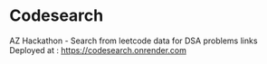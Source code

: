 # Codesearch
AZ Hackathon - Search from leetcode data for DSA problems links
Deployed at : https://codesearch.onrender.com
